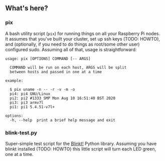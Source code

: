 ## What's here?


### pix
A bash utility script (`pix`) for running things on all your Raspberry Pi nodes. It assumes that you've built your cluster, set up ssh keys (TODO: HOWTO), and (optionally, if you need to do things as root/some other user) configured sudo. Assuming all of that, usage is straightforward:

```
usage: pix [OPTIONS] COMMAND [-- ARGS]

  COMMAND will be run on each host, ARGS will be split
  between hosts and passed in one at a time

example:

  $ pix uname -n -- -r -v -m -o
  pi4: pi4 GNU/Linux
  pi2: pi2 #1333 SMP Mon Aug 10 16:51:40 BST 2020
  pi3: pi3 armv7l
  pi1: pi1 5.4.51-v7l+

options:
  -h, --help  print a brief help message and exit
```

### blink-test.py
Super-simple test script for the [Blinkt!](http://docs.pimoroni.com/blinkt/) Python library. Assuming you have blinkt installed (TODO: HOWTO) this little script will turn each LED green, one at a time.
